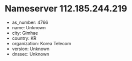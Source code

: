 # Nameserver 112.185.244.219

* as_number: 4766
* name: Unknown
* city: Gimhae
* country: KR
* organization: Korea Telecom
* version: Unknown
* dnssec: Unknown
